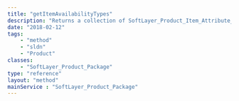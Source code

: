 ```yaml
---
title: "getItemAvailabilityTypes"
description: "Returns a collection of SoftLayer_Product_Item_Attribute_Type objects.  These item attribute types specifically deal with when an item, SoftLayer_Product_Item, from the product catalog may no longer be available.  The keynames for these attribute types start with 'UNAVAILABLE_AFTER_DATE_*', where the '*' may represent any string.  For example, 'UNAVAILABLE_AFTER_DATE_NEW_ORDERS', signifies that the item is not available for new orders.  There is a catch all attribute type, 'UNAVAILABLE_AFTER_DATE_ALL'.  If an item has one of these availability attributes set, the value should be a valid date in MM/DD/YYYY, indicating the date after which the item will no longer be available. "
date: "2018-02-12"
tags:
    - "method"
    - "sldn"
    - "Product"
classes:
    - "SoftLayer_Product_Package"
type: "reference"
layout: "method"
mainService : "SoftLayer_Product_Package"
---
```

